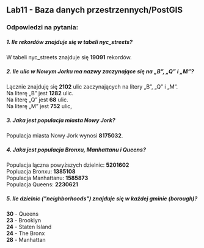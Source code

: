 ## Lab11 - Baza danych przestrzennych/PostGIS

### Odpowiedzi na pytania:
##### 1. Ile rekordów znajduje się w tabeli nyc_streets?
W tabeli nyc_streets znajduje się **19091** rekordów. 
##### 2. Ile ulic w Nowym Jorku ma nazwy zaczynające się na „B”, „Q” i „M”?
Lącznie znajduję się **2102** ulic zaczynających na litery „B”, „Q” i „M”. <br />
Na literę „B” jest **1282** ulic. <br />
Na literę „Q” jest **68** ulic. <br />
Na literę „M” jest **752** ulic,
##### 3. Jaka jest populacja miasta Nowy Jork?
Populacja miasta Nowy Jork wynosi **8175032**.
##### 4. Jaka jest populacja Bronxu, Manhattanu i Queens?
Populacja lączna powyższych dzielnic: **5201602**<br />
Popluacja Bronxu: **1385108**<br />
Populacja Manhattanu: **1585873**<br />
Populacja Queens: **2230621**
##### 5. Ile dzielnic ("neighborhoods") znajduje się w każdej gminie (borough)? 
**30** - Queens<br />
**23** - Brooklyn<br />
**24** - Staten Island<br />
**24** - The Bronx<br />
**28** - Manhattan





